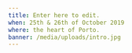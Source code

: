 ```yaml
---
title: Enter here to edit.
when: 25th & 26th of October 2019
where: the heart of Porto.
banner: /media/uploads/intro.jpg
---
```


